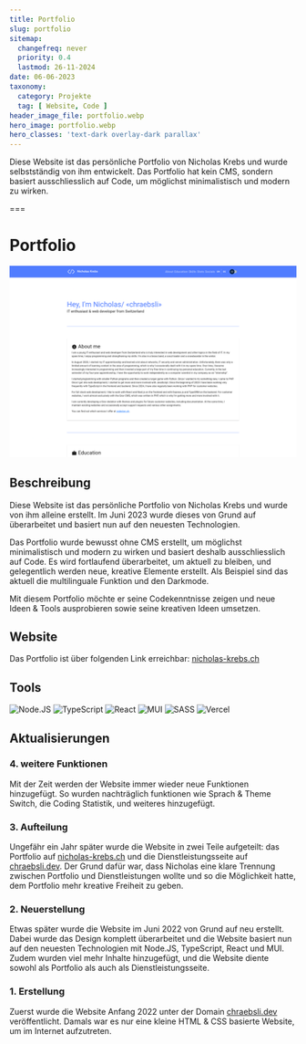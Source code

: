 ```yaml
---
title: Portfolio
slug: portfolio
sitemap:
  changefreq: never
  priority: 0.4
  lastmod: 26-11-2024
date: 06-06-2023
taxonomy:
  category: Projekte
  tag: [ Website, Code ]
header_image_file: portfolio.webp
hero_image: portfolio.webp
hero_classes: 'text-dark overlay-dark parallax'
---
```


Diese Website ist das persönliche Portfolio von Nicholas Krebs und wurde selbstständig von ihm entwickelt. Das Portfolio hat kein CMS, sondern basiert ausschliesslich auf Code, um möglichst minimalistisch und modern zu wirken.

===

# Portfolio

![Screenshot Website](portfolio.webp?lightbox&resize=750)

## Beschreibung

Diese Website ist das persönliche Portfolio von Nicholas Krebs und wurde von ihm alleine erstellt. Im Juni 2023 wurde dieses von Grund auf überarbeitet und basiert nun auf den neuesten Technologien.

Das Portfolio wurde bewusst ohne CMS erstellt, um möglichst minimalistisch und modern zu wirken und basiert deshalb ausschliesslich auf Code. Es wird fortlaufend überarbeitet, um aktuell zu bleiben, und gelegentlich werden neue, kreative Elemente erstellt. Als Beispiel sind das aktuell die multilinguale Funktion und den Darkmode.

Mit diesem Portfolio möchte er seine Codekenntnisse zeigen und neue Ideen & Tools ausprobieren sowie seine kreativen Ideen umsetzen.

## Website
Das Portfolio ist über folgenden Link erreichbar: [nicholas-krebs.ch](https://nicholas-krebs.ch)

## Tools
![Node.JS](https://img.shields.io/badge/Node.JS-black?style=for-the-badge&amp;logo=Node.JS)
![TypeScript](https://img.shields.io/badge/TypeScript-black?style=for-the-badge&amp;logo=TypeScript)
![React](https://img.shields.io/badge/React-black?style=for-the-badge&amp;logo=React)
![MUI](https://img.shields.io/badge/MUI-black?style=for-the-badge&amp;logo=MUI)
![SASS](https://img.shields.io/badge/SASS-black?style=for-the-badge&amp;logo=SASS)
![Vercel](https://img.shields.io/badge/Vercel-black?style=for-the-badge&amp;logo=Vercel)

## Aktualisierungen

### 4. weitere Funktionen
Mit der Zeit werden der Website immer wieder neue Funktionen hinzugefügt. So wurden nachträglich funktionen wie Sprach & Theme Switch, die Coding Statistik, und weiteres hinzugefügt. 

### 3. Aufteilung
Ungefähr ein Jahr später wurde die Website in zwei Teile aufgeteilt: das Portfolio auf [nicholas-krebs.ch](https://nicholas-krebs.ch) und die Dienstleistungsseite auf [chraebsli.dev](https://chraebsli.dev). Der Grund dafür war, dass Nicholas eine klare Trennung zwischen Portfolio und Dienstleistungen wollte und so die Möglichkeit hatte, dem Portfolio mehr kreative Freiheit zu geben.

### 2. Neuerstellung
Etwas später wurde die Website im Juni 2022 von Grund auf neu erstellt. Dabei wurde das Design komplett überarbeitet und die Website basiert nun auf den neuesten Technologien mit Node.JS, TypeScript, React und MUI. Zudem wurden viel mehr Inhalte hinzugefügt, und die Website diente sowohl als Portfolio als auch als Dienstleistungsseite.

### 1. Erstellung
Zuerst wurde die Website Anfang 2022 unter der Domain [chraebsli.dev](https://chraebsli.dev) veröffentlicht. Damals war es nur eine kleine HTML & CSS basierte Website, um im Internet aufzutreten.

